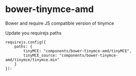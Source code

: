 bower-tinymce-amd
=================

Bower and require JS compatible version of tinymce

Update you requirejs paths

```
requirejs.config({
	paths: {
	    tinyMCE: "components/bower-tinymce-amd/tinyMCE",
	    tinyMCE_source: "components/bower-tinymce-amd/tinymce/tinymce.min"
	}
}):
```